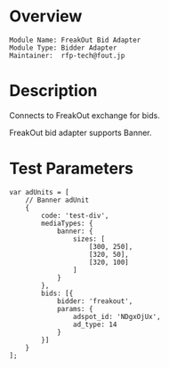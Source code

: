 # Overview

```
Module Name: FreakOut Bid Adapter
Module Type: Bidder Adapter
Maintainer:  rfp-tech@fout.jp
```

# Description

Connects to FreakOut exchange for bids.

FreakOut bid adapter supports Banner.

# Test Parameters
```
var adUnits = [
    // Banner adUnit
    {
        code: 'test-div',
        mediaTypes: {
            banner: {
                sizes: [
                    [300, 250],
                    [320, 50],
                    [320, 100]
                ]
            }
        },
        bids: [{
            bidder: 'freakout',
            params: {
                adspot_id: 'NDgxOjUx',
                ad_type: 14
            }
        }]
    }
];
```

